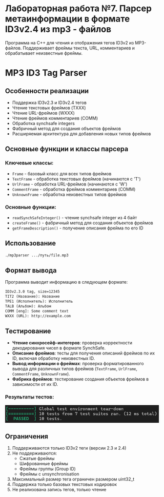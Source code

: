 # Лабораторная работа №7. Парсер метаинформации в формате ID3v2.4 из mp3 - файлов

Программа на C++ для чтения и отображения тегов ID3v2 из MP3-файлов. Поддерживает фреймы текста, URL, комментариев и обрабатывает неизвестные фреймы.

# MP3 ID3 Tag Parser

## Особенности реализации

- Поддержка ID3v2.3 и ID3v2.4 тегов
- Чтение текстовых фреймов (TXXX)
- Чтение URL-фреймов (WXXX)
- Чтение фреймов комментариев (COMM)
- Обработка synchsafe integers
- Фабричный метод для создания объектов фреймов
- Расширяемая архитектура для добавления новых типов фреймов

## Основные функции и классы парсера

### Ключевые классы:
- `Frame` - базовый класс для всех типов фреймов
- `TextFrame` - обработка текстовых фреймов (начинаются с 'T')
- `UrlFrame` - обработка URL-фреймов (начинаются с 'W') 
- `CommentFrame` - обработка фреймов комментариев (COMM)
- `UnknownFrame` - обработка неизвестных типов фреймов

### Основные функции:
- `readSynchSafeInteger()` - чтение synchsafe integer из 4 байт
- `createFrame()` - фабричный метод для создания объектов фреймов
- `getFrameDescription()` - получение описания фрейма по его ID

## Использование


```bash
./mp3parser .../путь/file.mp3
```

## Формат вывода

Программа выводит информацию в следующем формате:
```
ID3v2.3.0 tag, size=12345
TIT2 (Название): Название
TPE1 (Исполнитель): Исполнитель
TALB (Альбом): Альбом
COMM [eng]: Some comment text
WXXX (URL): http://example.com
```

## Тестирование

- **Чтение синхросейф-интегеров**: проверка корректности декодирования чисел в формате SynchSafe.
- **Описание фреймов**: тесты для получения описаний фреймов по их ID, включая обработку неизвестных ID.
- **Вывод информации о фреймах**: проверка форматированного вывода для различных типов фреймов (`TextFrame`, `UrlFrame`, `CommentFrame`, `UnknownFrame`).
- **Фабрика фреймов**: тестирование создания объектов фреймов в зависимости от их ID.

### Результаты тестов:
![tests](test_summary.png)

## Ограничения

1. Поддерживаются только ID3v2 теги (версии 2.3 и 2.4)
2. Не поддерживаются:
   - Сжатые фреймы
   - Шифрованные фреймы
   - Фреймы группы (Group ID)
   - Фреймы с unsynchronisation
3. Максимальный размер тега ограничен размером uint32_t
4. Поддержка только базовых текстовых кодировок
5. Не реализована запись тегов, только чтение
